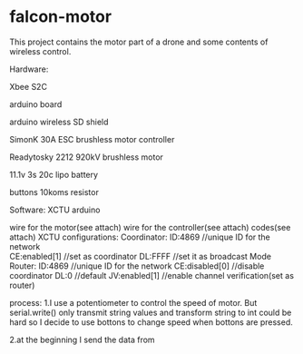 
# falcon-motor
This project contains the motor part of a drone and some contents of wireless control.

Hardware:

Xbee S2C

arduino board

arduino wireless SD shield

SimonK 30A ESC brushless motor controller

Readytosky 2212 920kV brushless motor

11.1v 3s 20c lipo battery

buttons
 10koms resistor

Software:
 XCTU
 arduino

wire for the motor(see attach)
wire for the controller(see attach)
codes(see attach)
XCTU configurations:
 Coordinator:
  ID:4869                                 //unique ID for the network             
  CE:enabled[1]                           //set as coordinator
  DL:FFFF                                 //set it as broadcast Mode
 Router:
  ID:4869                                 //unique ID for the network
  CE:disabled[0]                          //disable coordinator
  DL:0                                    //default
  JV:enabled[1]                           //enable channel verification(set as router)

process:
 1.I use a potentiometer to control the speed of motor. But serial.write() only transmit string values and transform string to 
 int could be hard so I decide to use bottons to change speed when bottons are pressed.

2.at the beginning I send the data from 
